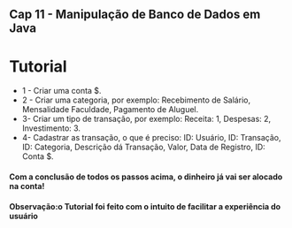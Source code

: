 ## Cap 11 - Manipulação de Banco de Dados em Java

<h1>Tutorial</h1>

<div>
  <ul>
    <li>1 - Criar uma conta $.</li>
    <li>2 - Criar uma categoria, por exemplo: Recebimento de Salário, Mensalidade Faculdade, Pagamento de Aluguel.</li>
    <li>3- Criar um tipo de transação, por exemplo: Receita: 1, Despesas: 2, Investimento: 3.</li>
    <li>4- Cadastrar as transação, o que é preciso: ID: Usuário, ID: Transação, ID: Categoria, Descrição dá Transação, Valor, Data de Registro, ID: Conta $.</li>
  </ul>
  <h4>Com a conclusão de todos os passos acima, o dinheiro já vai ser alocado na conta!</h4>
  <h4>Observação:o Tutorial foi feito com o intuito de facilitar a experiência do usuário</h4>
</div>
